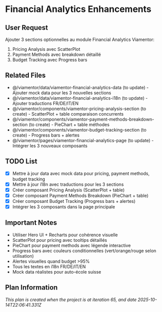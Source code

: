 # Financial Analytics Enhancements

## User Request
Ajouter 3 sections optionnelles au module Financial Analytics Viamentor:
1. Pricing Analysis avec ScatterPlot
2. Payment Methods avec breakdown détaillé
3. Budget Tracking avec Progress bars

## Related Files
- @/viamentor/data/viamentor-financial-analytics-data (to update) - Ajouter mock data pour les 3 nouvelles sections
- @/viamentor/data/viamentor-financial-analytics-i18n (to update) - Ajouter traductions FR/DE/IT/EN
- @/viamentor/components/viamentor-pricing-analysis-section (to create) - ScatterPlot + table comparaison concurrents
- @/viamentor/components/viamentor-payment-methods-breakdown-section (to create) - PieChart + table méthodes
- @/viamentor/components/viamentor-budget-tracking-section (to create) - Progress bars + alertes
- @/viamentor/pages/viamentor-financial-analytics-page (to update) - Intégrer les 3 nouveaux composants

## TODO List
- [x] Mettre à jour data avec mock data pour pricing, payment methods, budget tracking
- [x] Mettre à jour i18n avec traductions pour les 3 sections
- [x] Créer composant Pricing Analysis (ScatterPlot + table)
- [x] Créer composant Payment Methods Breakdown (PieChart + table)
- [x] Créer composant Budget Tracking (Progress bars + alertes)
- [x] Intégrer les 3 composants dans la page principale

## Important Notes
- Utiliser Hero UI + Recharts pour cohérence visuelle
- ScatterPlot pour pricing avec tooltips détaillés
- PieChart pour payment methods avec légende interactive
- Progress bars avec couleurs conditionnelles (vert/orange/rouge selon utilisation)
- Alertes visuelles quand budget >95%
- Tous les textes en i18n FR/DE/IT/EN
- Mock data réalistes pour auto-école suisse
  
## Plan Information
*This plan is created when the project is at iteration 65, and date 2025-10-14T22:06:41.331Z*
